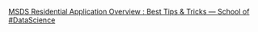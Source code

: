 [MSDS Residential Application Overview : Best Tips & Tricks — School of #DataScience](https://qi.tc/qi/111986)